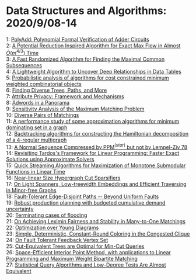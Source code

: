 # Data Structures and Algorithms: 2020/9/08-14  
1: [PolyAdd: Polynomial Formal Verification of Adder Circuits](https://doi.org/10.48550/arXiv.2009.03242)  
2: [A Potential Reduction Inspired Algorithm for Exact Max Flow in Almost  $\widetilde{O}(m^{4/3})$ Time](https://doi.org/10.48550/arXiv.2009.03260)  
3: [A Fast Randomized Algorithm for Finding the Maximal Common Subsequences](https://doi.org/10.48550/arXiv.2009.03352)  
4: [A Lightweight Algorithm to Uncover Deep Relationships in Data Tables](https://doi.org/10.48550/arXiv.2009.03358)  
5: [Probabilistic analysis of algorithms for cost constrained minimum  weighted combinatorial objects](https://doi.org/10.48550/arXiv.2009.03416)  
6: [Finding Diverse Trees, Paths, and More](https://doi.org/10.48550/arXiv.2009.03687)  
7: [Attribute Privacy: Framework and Mechanisms](https://doi.org/10.48550/arXiv.2009.04013)  
8: [Adwords in a Panorama](https://doi.org/10.48550/arXiv.2009.04114)  
9: [Sensitivity Analysis of the Maximum Matching Problem](https://doi.org/10.48550/arXiv.2009.04556)  
10: [Diverse Pairs of Matchings](https://doi.org/10.48550/arXiv.2009.04567)  
11: [A performance study of some approximation algorithms for minimum  dominating set in a graph](https://doi.org/10.48550/arXiv.2009.04636)  
12: [Backtracking algorithms for constructing the Hamiltonian decomposition  of a 4-regular multigraph](https://doi.org/10.48550/arXiv.2009.04742)  
13: [A Normal Sequence Compressed by PPM$^(star)$ but not by Lempel-Ziv 78](https://doi.org/10.48550/arXiv.2009.04827)  
14: [Revisiting Tardos's Framework for Linear Programming: Faster Exact  Solutions using Approximate Solvers](https://doi.org/10.48550/arXiv.2009.04942)  
15: [Quick Streaming Algorithms for Maximization of Monotone Submodular  Functions in Linear Time](https://doi.org/10.48550/arXiv.2009.04979)  
16: [Near-linear Size Hypergraph Cut Sparsifiers](https://doi.org/10.48550/arXiv.2009.04992)  
17: [On Light Spanners, Low-treewidth Embeddings and Efficient Traversing in  Minor-free Graphs](https://doi.org/10.48550/arXiv.2009.05039)  
18: [Fault-Tolerant Edge-Disjoint Paths -- Beyond Uniform Faults](https://doi.org/10.48550/arXiv.2009.05382)  
19: [Robust production planning with budgeted cumulative demand uncertainty](https://doi.org/10.48550/arXiv.2009.05736)  
20: [Terminating cases of flooding](https://doi.org/10.48550/arXiv.2009.05776)  
21: [On Achieving Leximin Fairness and Stability in Many-to-One Matchings](https://doi.org/10.48550/arXiv.2009.05823)  
22: [Optimization over Young Diagrams](https://doi.org/10.48550/arXiv.2009.05953)  
23: [Simple, Deterministic, Constant-Round Coloring in the Congested Clique](https://doi.org/10.48550/arXiv.2009.06043)  
24: [On Fault Tolerant Feedback Vertex Set](https://doi.org/10.48550/arXiv.2009.06063)  
25: [Cut-Equivalent Trees are Optimal for Min-Cut Queries](https://doi.org/10.48550/arXiv.2009.06090)  
26: [Space-Efficient Interior Point Method, with applications to Linear  Programming and Maximum Weight Bipartite Matching](https://doi.org/10.48550/arXiv.2009.06106)  
27: [Statistical Query Algorithms and Low-Degree Tests Are Almost Equivalent](https://doi.org/10.48550/arXiv.2009.06107)  